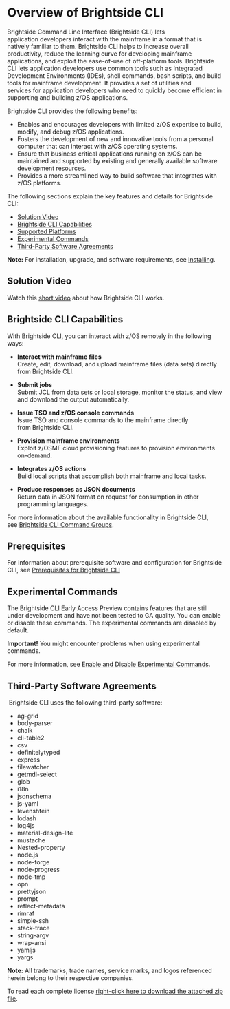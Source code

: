 # Overview of Brightside CLI

Brightside Command Line Interface (Brightside CLI) lets
application developers interact with the mainframe in a format that is
natively familiar to them. Brightside CLI helps to increase overall
productivity, reduce the learning curve for developing mainframe
applications, and exploit the ease-of-use of off-platform tools.
Brightside CLI lets application developers use common tools such
as Integrated Development Environments (IDEs), shell commands, bash
scripts, and build tools for mainframe development. It provides a set of
utilities and services for application developers who need to quickly
become efficient in supporting and building z/OS applications.

Brightside CLI provides the following benefits:

  - Enables and encourages developers with limited z/OS expertise to
    build, modify, and debug z/OS applications.
  - Fosters the development of new and innovative tools from a personal
    computer that can interact with z/OS operating systems.
  - Ensure that business critical applications running on z/OS can be
    maintained and supported by existing and generally available
    software development resources.
  - Provides a more streamlined way to build software that integrates
    with z/OS platforms. 

The following sections explain the key features and details
for Brightside CLI:

  - [Solution Video](#solution-video)
  - [Brightside CLI Capabilities](#brightside-clicapabilities)
  - [Supported Platforms](#supported-platforms)
  - [Experimental Commands](#experimental-commands)
  - [Third-Party Software Agreements](#third-party-software-agreements)

**Note:** For installation, upgrade, and software requirements, see
[Installing](cli-installcli.md).

## Solution Video

Watch this [short video](https://www.youtube.com/watch?v=0MvAv5ApolI) about how Brightside CLI works. 

## Brightside CLI Capabilities

With Brightside CLI, you can interact with z/OS remotely in the
following ways:

  - **Interact with mainframe files**  
    Create, edit, download, and upload mainframe files (data sets)
    directly from Brightside CLI. 

  - **Submit jobs**  
    Submit JCL from data sets or local storage, monitor the status, and
    view and download the output automatically.

  - **Issue TSO and z/OS console commands**  
    Issue TSO and console commands to the mainframe directly
    from Brightside CLI.

  - **Provision mainframe environments**  
    Exploit z/OSMF cloud provisioning features to provision environments
    on-demand.

  - **Integrates z/OS actions**  
    Build local scripts that accomplish both mainframe and local tasks. 

  - **Produce responses as JSON documents**  
    Return data in JSON format on request for consumption in other
    programming languages.

For more information about the available functionality in Brightside
CLI, see [Brightside CLI Command
Groups](cli-commandgroups.md).

## Prerequisites
For information about prerequisite software and configuration for Brightside CLI, see [Prerequisites for Brightside CLI](precli.md)

## Experimental Commands

The Brightside CLI Early Access Preview contains features that are still
under development and have not been tested to GA quality. You can enable
or disable these commands. The experimental commands are disabled by
default.

**Important!** You might encounter problems when using experimental
commands. 

For more information, see [Enable and Disable Experimental
Commands](cli-enabledisablexperimentalcommands.md).


## Third-Party Software Agreements

 Brightside CLI uses the following third-party
software:  

  - ag-grid
  - body-parser
  - chalk
  - cli-table2
  - csv
  - definitelytyped
  - express
  - filewatcher
  - getmdl-select
  - glob
  - i18n
  - jsonschema
  - js-yaml
  - levenshtein
  - lodash
  - log4js
  - material-design-lite
  - mustache
  - Nested-property
  - node.js
  - node-forge
  - node-progress
  - node-tmp
  - opn
  - prettyjson
  - prompt
  - reflect-metadata
  - rimraf
  - simple-ssh
  - stack-trace
  - string-argv
  - wrap-ansi
  - yamljs
  - yargs

**Note:** All trademarks, trade names, service marks, and logos
referenced herein belong to their respective companies.

To read each complete license [right-click here to download the attached zip file](/attachments/448246817.zip).
